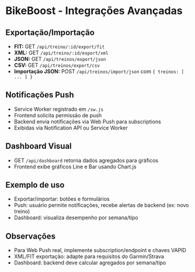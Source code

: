 # BikeBoost - Integrações Avançadas

## Exportação/Importação
- **FIT:** GET `/api/treino/:id/export/fit`
- **XML:** GET `/api/treino/:id/export/xml`
- **JSON:** GET `/api/treinos/export/json`
- **CSV:** GET `/api/treinos/export/csv`
- **Importação JSON:** POST `/api/treinos/import/json` com `{ treinos: [ ... ] }`

## Notificações Push
- Service Worker registrado em `/sw.js`
- Frontend solicita permissão de push
- Backend envia notificações via Web Push para subscriptions
- Exibidas via Notification API ou Service Worker

## Dashboard Visual
- GET `/api/dashboard` retorna dados agregados para gráficos
- Frontend exibe gráficos Line e Bar usando Chart.js

## Exemplo de uso
- Exportar/importar: botões e formulários
- Push: usuário permite notificações, recebe alertas de backend (ex: novo treino)
- Dashboard: visualiza desempenho por semana/tipo

## Observações
- Para Web Push real, implemente subscription/endpoint e chaves VAPID
- XML/FIT exportação: adapte para requisitos do Garmin/Strava
- Dashboard: backend deve calcular agregados por semana/tipo
